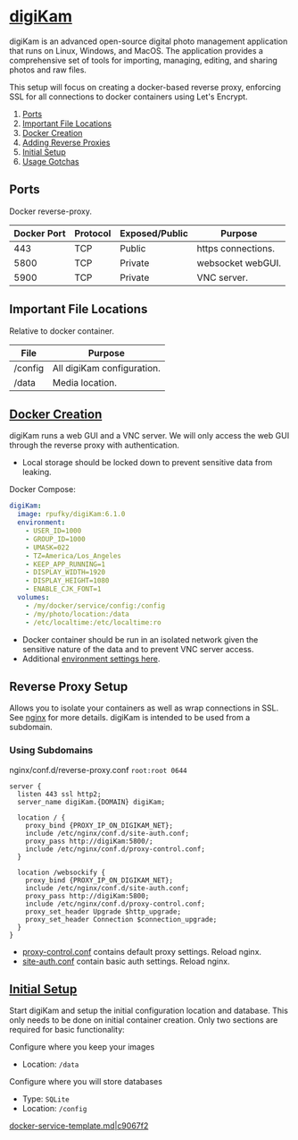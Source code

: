 [digiKam][f8]
=============
digiKam is an advanced open-source digital photo management application that
runs on Linux, Windows, and MacOS. The application provides a comprehensive set
of tools for importing, managing, editing, and sharing photos and raw files.

This setup will focus on creating a docker-based reverse proxy, enforcing SSL
for all connections to docker containers using Let's Encrypt.

1. [Ports](#ports)
1. [Important File Locations](#important-file-locations)
1. [Docker Creation](#docker-creation)
1. [Adding Reverse Proxies](#adding-reverse-proxies)
1. [Initial Setup](#initial-setup)
1. [Usage Gotchas](#usage-gotchas)

Ports
-----
Docker reverse-proxy.

| Docker Port | Protocol | Exposed/Public | Purpose            |
|-------------|----------|----------------|--------------------|
| 443         | TCP      | Public         | https connections. |
| 5800        | TCP      | Private        | websocket webGUI.  |
| 5900        | TCP      | Private        | VNC server.        |

Important File Locations
------------------------
Relative to docker container.

| File    | Purpose                    |
|---------|----------------------------|
| /config | All digiKam configuration. |
| /data   | Media location.            |

[Docker Creation][3m]
---------------------
digiKam runs a web GUI and a VNC server. We will only access the web GUI through
the reverse proxy with authentication.

* Local storage should be locked down to prevent sensitive data from leaking.

Docker Compose:
```yaml
digiKam:
  image: rpufky/digiKam:6.1.0
  environment:
    - USER_ID=1000
    - GROUP_ID=1000
    - UMASK=022
    - TZ=America/Los_Angeles
    - KEEP_APP_RUNNING=1
    - DISPLAY_WIDTH=1920
    - DISPLAY_HEIGHT=1080
    - ENABLE_CJK_FONT=1
  volumes:
    - /my/docker/service/config:/config
    - /my/photo/location:/data
    - /etc/localtime:/etc/localtime:ro
```
* Docker container should be run in an isolated network given the sensitive
  nature of the data and to prevent VNC server access.
* Additional [environment settings here][ne].

Reverse Proxy Setup
-------------------
Allows you to isolate your containers as well as wrap connections in SSL. See
[nginx][refci] for more details. digiKam is intended to be used from a
subdomain.

### Using Subdomains
nginx/conf.d/reverse-proxy.conf `root:root 0644`
```nginx
server {
  listen 443 ssl http2;
  server_name digiKam.{DOMAIN} digiKam;

  location / {
    proxy_bind {PROXY_IP_ON_DIGIKAM_NET};
    include /etc/nginx/conf.d/site-auth.conf;
    proxy_pass http://digiKam:5800/;
    include /etc/nginx/conf.d/proxy-control.conf;
  }

  location /websockify {
    proxy_bind {PROXY_IP_ON_DIGIKAM_NET};
    include /etc/nginx/conf.d/site-auth.conf;
    proxy_pass http://digiKam:5800;
    include /etc/nginx/conf.d/proxy-control.conf;
    proxy_set_header Upgrade $http_upgrade;
    proxy_set_header Connection $connection_upgrade;
  }
}
```
* [proxy-control.conf][ref0p] contains default proxy settings. Reload nginx.
* [site-auth.conf][ref5g] contain basic auth settings. Reload nginx.

[Initial Setup][ks]
-------------------
Start digiKam and setup the initial configuration location and database. This
only needs to be done on initial container creation. Only two sections are
required for basic functionality:


Configure where you keep your images
- Location: `/data`

Configure where you will store databases
- Type: `SQLite`
- Location: `/config`


[docker-service-template.md|c9067f2][XX]

[f8]: https://www.digikam.org/
[3m]: https://github.com/r-pufky/digikam
[ne]: https://hub.docker.com/r/jlesage/baseimage-gui/#environment-variables
[ks]: https://github.com/r-pufky/digikam#digikam-setup
[XX]: https://github.com/r-pufky/docs/blob/c9067f2bc3d0aeb0f2915e63f8cd9515c00640a2/services/docker-service-template.md

[ref5g]: ../nginx/site-auth.conf
[ref0p]: ../nginx/proxy-control.conf
[refci]: ../nginx/README.md

